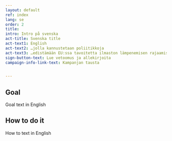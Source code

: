 ```yaml
---
layout: default
ref: index
lang: se
order: 2
title:
intro: Intro på svenska
act-title: Svenska title
act-text1: English
act-text2: …jolla kannustetaan poliitikkoja
act-text3: …edistämään EU:ssa tavoitetta ilmaston lämpenemisen rajaamisesta 1,5 asteeseen
sign-button-text: Lue vetoomus ja allekirjoita
campaign-info-link-text: Kampanjan tausta


---
```


## Goal

Goal text in English


## How to do it

How to text in English
